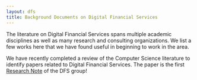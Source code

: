 ```yaml
---
layout: dfs
title: Background Documents on Digital Financial Services
---
```


The literature on Digital Financial Services spans multiple academic disciplines as well as many research and consulting organizations.  We list a few works here that we have found useful in beginning to work in the area.


We have recently completed a review of the Computer Science literature to identify papers related to Digital Financial Services.  The paper is the first [Research Note][UWDFS001] of the DFS group!

 [UWDFS001]: http://homes.cs.washington.edu/~anderson/dfs/review-computer-science-v0_1.pdf